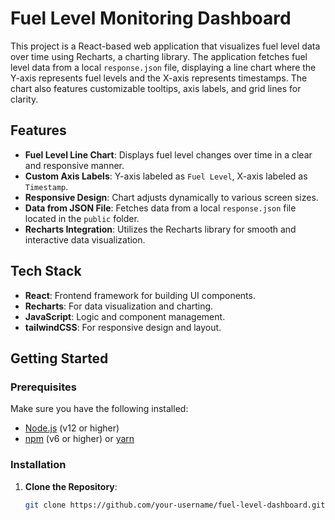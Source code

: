 # Fuel Level Monitoring Dashboard

This project is a React-based web application that visualizes fuel level data over time using Recharts, a charting library. The application fetches fuel level data from a local `response.json` file, displaying a line chart where the Y-axis represents fuel levels and the X-axis represents timestamps. The chart also features customizable tooltips, axis labels, and grid lines for clarity.

## Features

- **Fuel Level Line Chart**: Displays fuel level changes over time in a clear and responsive manner.
- **Custom Axis Labels**: Y-axis labeled as `Fuel Level`, X-axis labeled as `Timestamp`.
- **Responsive Design**: Chart adjusts dynamically to various screen sizes.
- **Data from JSON File**: Fetches data from a local `response.json` file located in the `public` folder.
- **Recharts Integration**: Utilizes the Recharts library for smooth and interactive data visualization.

## Tech Stack

- **React**: Frontend framework for building UI components.
- **Recharts**: For data visualization and charting.
- **JavaScript**: Logic and component management.
- **tailwindCSS**: For responsive design and layout.

## Getting Started

### Prerequisites

Make sure you have the following installed:

- [Node.js](https://nodejs.org/en/download/) (v12 or higher)
- [npm](https://www.npmjs.com/get-npm) (v6 or higher) or [yarn](https://yarnpkg.com/getting-started/install)

### Installation

1. **Clone the Repository**:

   ```bash
   git clone https://github.com/your-username/fuel-level-dashboard.git
